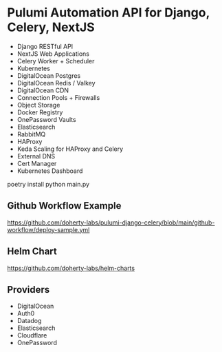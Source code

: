 # Pulumi Automation API for Django, Celery, NextJS

- Django RESTful API
- NextJS Web Applications
- Celery Worker + Scheduler
- Kubernetes
- DigitalOcean Postgres
- DigitalOcean Redis / Valkey
- DigitalOcean CDN
- Connection Pools + Firewalls
- Object Storage
- Docker Registry
- OnePassword Vaults
- Elasticsearch
- RabbitMQ
- HAProxy
- Keda Scaling for HAProxy and Celery
- External DNS
- Cert Manager
- Kubernetes Dashboard


poetry install
python main.py


## Github Workflow Example

https://github.com/doherty-labs/pulumi-django-celery/blob/main/github-workflow/deploy-sample.yml

## Helm Chart

https://github.com/doherty-labs/helm-charts


## Providers
- DigitalOcean
- Auth0
- Datadog
- Elasticsearch
- Cloudflare
- OnePassword 
